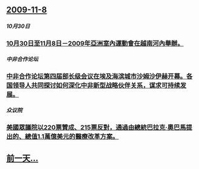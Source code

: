 ## [2009-11-8](/zh/news/2009/11/8/index.md)

##### 10月30日
### [ 10月30日至11月8日－2009年亞洲室內運動會在越南河內舉辦。](/zh/news/2009/11/8/10月30日至11月8日-2009年亞洲室內運動會在越南河內舉辦.md)
##### 中非合作论坛
### [ 中非合作论坛第四届部长级会议在埃及海滨城市沙姆沙伊赫开幕。各国领导人共同探讨如何深化中非新型战略伙伴关系，谋求可持续发展。](/zh/news/2009/11/8/中非合作论坛第四届部长级会议在埃及海滨城市沙姆沙伊赫开幕-各国领导人共同探讨如何深化中非新型战略伙伴关系-谋求可持续发.md)
##### 众议院
### [ 美國眾議院以220票贊成、215票反對，通過由總統巴拉克·奧巴馬提出的、總值1.1萬億美元的醫療改革方案。](/zh/news/2009/11/8/美國眾議院以220票贊成-215票反對-通過由總統巴拉克-奧巴馬提出的-總值11萬億美元的醫療改革方案.md)
## [前一天...](/zh/news/2009/11/7/index.md)

